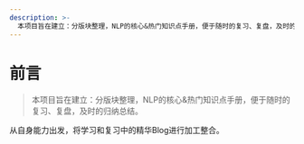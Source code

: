 ```yaml
---
description: >-
  本项目旨在建立：分版块整理，NLP的核心&热门知识点手册，便于随时的复习、复盘，及时的归纳总结。PS：内容中就不反复copy基本教程了，参照百面机器学习的那种问答形式进行整理。
---
```


# 前言

> 本项目旨在建立：分版块整理，NLP的核心&热门知识点手册，便于随时的复习、复盘，及时的归纳总结。
>

从自身能力出发，将学习和复习中的精华Blog进行加工整合。
